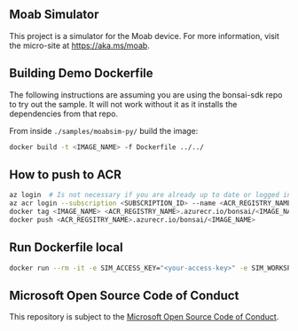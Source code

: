 ## Moab Simulator

This project is a simulator for the Moab device. For more information, visit the micro-site at https://aka.ms/moab.

## Building Demo Dockerfile
The following instructions are assuming you are using the bonsai-sdk repo to try out the sample. It will not work without it as it installs the dependencies from that repo.

From inside `./samples/moabsim-py/` build the image:
```sh
docker build -t <IMAGE_NAME> -f Dockerfile ../../
```

## How to push to ACR
```sh
az login  # Is not necessary if you are already up to date or logged in recently
az acr login --subscription <SUBSCRIPTION_ID> --name <ACR_REGISTRY_NAME>
docker tag <IMAGE_NAME> <ACR_REGISTRY_NAME>.azurecr.io/bonsai/<IMAGE_NAME>
docker push <ACR_REGSITRY_NAME>.azurecr.io/bonsai/<IMAGE_NAME>
```

## Run Dockerfile local
```sh
docker run --rm -it -e SIM_ACCESS_KEY="<your-access-key>" -e SIM_WORKSPACE="<your-workspace>" <IMAGE_NAME>
```


## Microsoft Open Source Code of Conduct
This repository is subject to the [Microsoft Open Source Code of Conduct](https://opensource.microsoft.com/codeofconduct).
